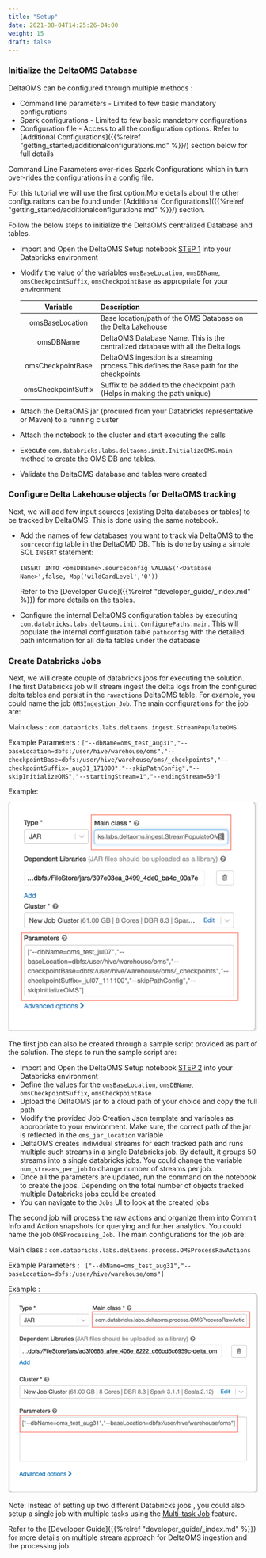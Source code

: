 ```yaml
---
title: "Setup"
date: 2021-08-04T14:25:26-04:00
weight: 15
draft: false
---
```


### Initialize the DeltaOMS Database

DeltaOMS can be configured through multiple methods :
- Command line parameters - Limited to few basic mandatory configurations
- Spark configurations - Limited to few basic mandatory configurations
- Configuration file - Access to all the configuration options. Refer to 
   [Additional Configurations]({{%relref "getting_started/additionalconfigurations.md" %}}/) section below for full details

Command Line Parameters over-rides Spark Configurations which in turn over-rides the configurations in a config file.

For this tutorial we will use the first option.More details about the other configurations can be found 
under [Additional Configurations]({{%relref "getting_started/additionalconfigurations.md" %}}/) section.

Follow the below steps to initialize the DeltaOMS centralized Database and tables.

- Import and Open the DeltaOMS Setup notebook [STEP 1](/assets/OMS_Setup_STEP1.scala) into 
  your Databricks environment
- Modify the value of the variables `omsBaseLocation`, `omsDBName`, 
`omsCheckpointSuffix`, `omsCheckpointBase` as appropriate for your environment

  | Variable | Description |
  | :-----------: | :----------- |
  | omsBaseLocation | Base location/path of the OMS Database on the Delta Lakehouse |
  | omsDBName | DeltaOMS Database Name. This is the centralized database with all the Delta logs |
  | omsCheckpointBase | DeltaOMS ingestion is a streaming process.This defines the Base path for the checkpoints |
  | omsCheckpointSuffix | Suffix to be added to the checkpoint path (Helps in making the path unique) |

- Attach the DeltaOMS jar (procured from your Databricks representative or Maven) to a running cluster
- Attach the notebook to the cluster and start executing the cells
- Execute `com.databricks.labs.deltaoms.init.InitializeOMS.main` method to create the OMS DB and tables.
- Validate the DeltaOMS database and tables were created

### Configure Delta Lakehouse objects for DeltaOMS tracking

Next, we will add few input sources (existing Delta databases or tables) to be tracked by DeltaOMS.
This is done using the same notebook.

- Add the names of few databases you want to track via DeltaOMS to the `sourceconfig` table in the DeltaOMD DB. 
  This is done by using a simple SQL `INSERT` statement: 
  
  `INSERT INTO <omsDBName>.sourceconfig VALUES('<Database Name>',false, Map('wildCardLevel','0'))`
   
   Refer to the [Developer Guide]({{%relref "developer_guide/_index.md" %}}) for more details on the tables.
   
- Configure the internal DeltaOMS configuration tables by executing 
  `com.databricks.labs.deltaoms.init.ConfigurePaths.main`. 
  This will populate the internal configuration table `pathconfig` with the detailed path 
  information for all delta tables under the database
  
### Create Databricks Jobs
Next, we will create couple of databricks jobs for executing the solution. The first Databricks job
will stream ingest the delta logs from the configured delta tables and persist in the `rawactions` DeltaOMS table. 
For example, you could name the job `OMSIngestion_Job`. The main configurations for the job are:

Main class : `com.databricks.labs.deltaoms.ingest.StreamPopulateOMS` 

Example Parameters : `
["--dbName=oms_test_aug31","--baseLocation=dbfs:/user/hive/warehouse/oms","--checkpointBase=dbfs:/user/hive/warehouse/oms/_checkpoints","--checkpointSuffix=_aug31_171000","--skipPathConfig","--skipInitializeOMS","--startingStream=1","--endingStream=50"]
`

Example:

![Delta OMS Streaming Ingestion Job](/images/DeltaOMS_Ingestion_Job_1.png)

The first job can also be created through a sample script provided as part of the solution. The steps to run the sample script are:
- Import and Open the DeltaOMS Setup notebook [STEP 2](/assets/OMS_Setup_STEP2.py) into 
  your Databricks environment
- Define the values for the `omsBaseLocation`, `omsDBName`, `omsCheckpointSuffix`, `omsCheckpointBase` 
- Upload the DeltaOMS jar to a cloud path of your choice and copy the full path
- Modify the provided Job Creation Json template and variables as appropriate to your environment. 
  Make sure, the correct path of the jar is reflected in the `oms_jar_location` variable
- DeltaOMS creates individual streams for each tracked path and runs multiple such streams in a
  single Databricks job. By default, it groups 50 streams into a single databricks jobs. 
  You could change the variable `num_streams_per_job` to change number of streams per job.
- Once all the parameters are updated, run the command on the notebook to create the jobs. 
  Depending on the total number of objects tracked multiple Databricks jobs could be created
- You can navigate to the `Jobs` UI to look at the created jobs

The second job will process the raw actions and organize them into Commit Info and Action snapshots for querying and further analytics.
You could name the job `OMSProcessing_Job`. The main configurations for the job are: 

Main class : `com.databricks.labs.deltaoms.process.OMSProcessRawActions` 

Example Parameters : `
["--dbName=oms_test_aug31","--baseLocation=dbfs:/user/hive/warehouse/oms"]`

Example : 
![Delta OMS Processing Job](/images/DeltaOMS_Process_Job_1.png)

Note: Instead of setting up two different Databricks jobs , you could also setup a single job 
with multiple tasks using the [Multi-task Job](https://docs.databricks.com/data-engineering/jobs/index.html) feature.

Refer to the [Developer Guide]({{%relref "developer_guide/_index.md" %}}) for more details on multiple stream approach 
for DeltaOMS ingestion and the processing job.